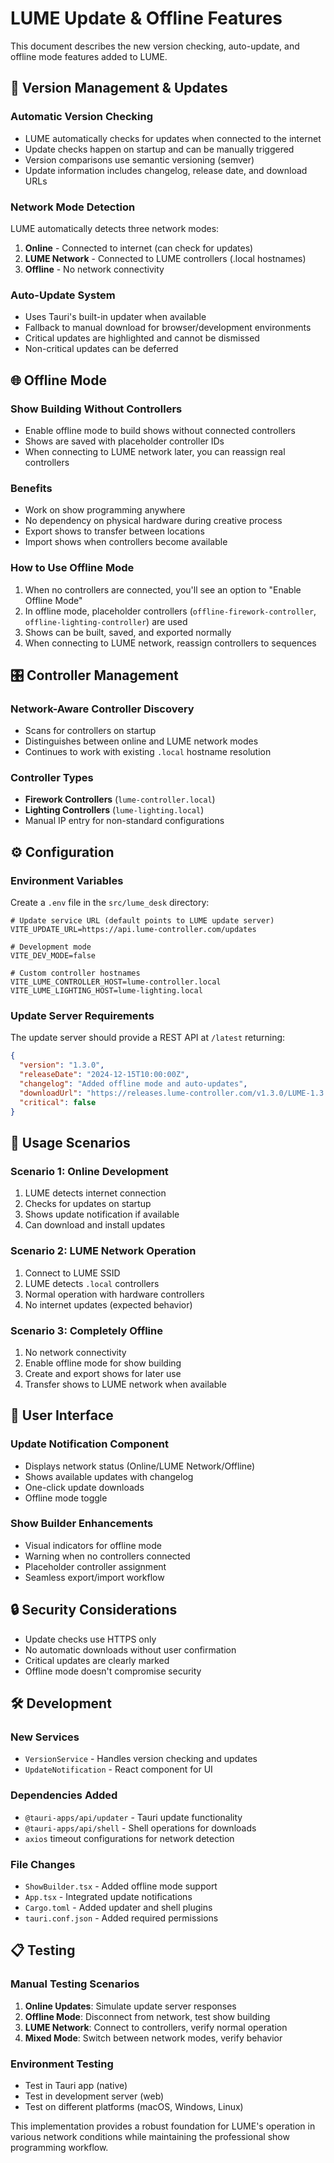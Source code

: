 # LUME Update & Offline Features

This document describes the new version checking, auto-update, and offline mode features added to LUME.

## 🔄 Version Management & Updates

### Automatic Version Checking
- LUME automatically checks for updates when connected to the internet
- Update checks happen on startup and can be manually triggered
- Version comparisons use semantic versioning (semver)
- Update information includes changelog, release date, and download URLs

### Network Mode Detection
LUME automatically detects three network modes:

1. **Online** - Connected to internet (can check for updates)
2. **LUME Network** - Connected to LUME controllers (.local hostnames)
3. **Offline** - No network connectivity

### Auto-Update System
- Uses Tauri's built-in updater when available
- Fallback to manual download for browser/development environments
- Critical updates are highlighted and cannot be dismissed
- Non-critical updates can be deferred

## 🌐 Offline Mode

### Show Building Without Controllers
- Enable offline mode to build shows without connected controllers
- Shows are saved with placeholder controller IDs
- When connecting to LUME network later, you can reassign real controllers

### Benefits
- Work on show programming anywhere
- No dependency on physical hardware during creative process
- Export shows to transfer between locations
- Import shows when controllers become available

### How to Use Offline Mode
1. When no controllers are connected, you'll see an option to "Enable Offline Mode"
2. In offline mode, placeholder controllers (`offline-firework-controller`, `offline-lighting-controller`) are used
3. Shows can be built, saved, and exported normally
4. When connecting to LUME network, reassign controllers to sequences

## 🎛️ Controller Management

### Network-Aware Controller Discovery
- Scans for controllers on startup
- Distinguishes between online and LUME network modes
- Continues to work with existing `.local` hostname resolution

### Controller Types
- **Firework Controllers** (`lume-controller.local`)
- **Lighting Controllers** (`lume-lighting.local`)
- Manual IP entry for non-standard configurations

## ⚙️ Configuration

### Environment Variables
Create a `.env` file in the `src/lume_desk` directory:

```env
# Update service URL (default points to LUME update server)
VITE_UPDATE_URL=https://api.lume-controller.com/updates

# Development mode
VITE_DEV_MODE=false

# Custom controller hostnames
VITE_LUME_CONTROLLER_HOST=lume-controller.local
VITE_LUME_LIGHTING_HOST=lume-lighting.local
```

### Update Server Requirements
The update server should provide a REST API at `/latest` returning:

```json
{
  "version": "1.3.0",
  "releaseDate": "2024-12-15T10:00:00Z",
  "changelog": "Added offline mode and auto-updates",
  "downloadUrl": "https://releases.lume-controller.com/v1.3.0/LUME-1.3.0.dmg",
  "critical": false
}
```

## 🚀 Usage Scenarios

### Scenario 1: Online Development
1. LUME detects internet connection
2. Checks for updates on startup
3. Shows update notification if available
4. Can download and install updates

### Scenario 2: LUME Network Operation
1. Connect to LUME SSID
2. LUME detects `.local` controllers
3. Normal operation with hardware controllers
4. No internet updates (expected behavior)

### Scenario 3: Completely Offline
1. No network connectivity
2. Enable offline mode for show building
3. Create and export shows for later use
4. Transfer shows to LUME network when available

## 📱 User Interface

### Update Notification Component
- Displays network status (Online/LUME Network/Offline)
- Shows available updates with changelog
- One-click update downloads
- Offline mode toggle

### Show Builder Enhancements
- Visual indicators for offline mode
- Warning when no controllers connected
- Placeholder controller assignment
- Seamless export/import workflow

## 🔒 Security Considerations

- Update checks use HTTPS only
- No automatic downloads without user confirmation
- Critical updates are clearly marked
- Offline mode doesn't compromise security

## 🛠️ Development

### New Services
- `VersionService` - Handles version checking and updates
- `UpdateNotification` - React component for UI

### Dependencies Added
- `@tauri-apps/api/updater` - Tauri update functionality
- `@tauri-apps/api/shell` - Shell operations for downloads
- `axios` timeout configurations for network detection

### File Changes
- `ShowBuilder.tsx` - Added offline mode support
- `App.tsx` - Integrated update notifications
- `Cargo.toml` - Added updater and shell plugins
- `tauri.conf.json` - Added required permissions

## 📋 Testing

### Manual Testing Scenarios
1. **Online Updates**: Simulate update server responses
2. **Offline Mode**: Disconnect from network, test show building
3. **LUME Network**: Connect to controllers, verify normal operation
4. **Mixed Mode**: Switch between network modes, verify behavior

### Environment Testing
- Test in Tauri app (native)
- Test in development server (web)
- Test on different platforms (macOS, Windows, Linux)

This implementation provides a robust foundation for LUME's operation in various network conditions while maintaining the professional show programming workflow.